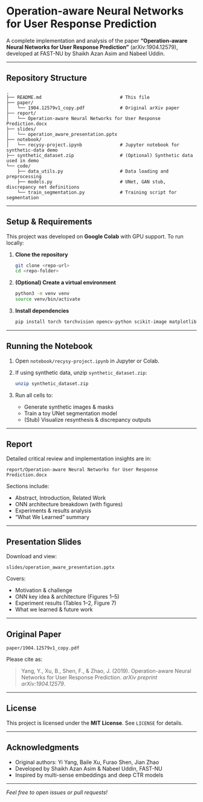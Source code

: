 # Operation-aware Neural Networks for User Response Prediction

A complete implementation and analysis of the paper **“Operation-aware Neural Networks for User Response Prediction”** (arXiv:1904.12579), developed at FAST-NU by Shaikh Azan Asim and Nabeel Uddin.

---

## Repository Structure

```
.
├── README.md                             # This file
├── paper/
│   └── 1904.12579v1_copy.pdf             # Original arXiv paper
├── report/
│   └── Operation-aware Neural Networks for User Response Prediction.docx
├── slides/
│   └── operation_aware_presentation.pptx
├── notebook/
│   └── recysy-project.ipynb              # Jupyter notebook for synthetic-data demo
├── synthetic_dataset.zip                 # (Optional) Synthetic data used in demo
└── code/
    ├── data_utils.py                     # Data loading and preprocessing
    ├── models.py                         # UNet, GAN stub, discrepancy net definitions
    └── train_segmentation.py             # Training script for segmentation
```

---

## Setup & Requirements

This project was developed on **Google Colab** with GPU support. To run locally:

1. **Clone the repository**

   ```bash
   git clone <repo-url>
   cd <repo-folder>
   ```

2. **(Optional) Create a virtual environment**

   ```bash
   python3 -m venv venv
   source venv/bin/activate
   ```

3. **Install dependencies**

   ```bash
   pip install torch torchvision opencv-python scikit-image matplotlib tqdm Pillow
   ```

---

## Running the Notebook

1. Open `notebook/recysy-project.ipynb` in Jupyter or Colab.
2. If using synthetic data, unzip `synthetic_dataset.zip`:

   ```bash
   unzip synthetic_dataset.zip
   ```
3. Run all cells to:

   * Generate synthetic images & masks
   * Train a toy UNet segmentation model
   * (Stub) Visualize resynthesis & discrepancy outputs

---

## Report

Detailed critical review and implementation insights are in:

```
report/Operation-aware Neural Networks for User Response Prediction.docx
```

Sections include:

* Abstract, Introduction, Related Work
* ONN architecture breakdown (with figures)
* Experiments & results analysis
* “What We Learned” summary

---

## Presentation Slides

Download and view:

```
slides/operation_aware_presentation.pptx
```

Covers:

* Motivation & challenge
* ONN key idea & architecture (Figures 1–5)
* Experiment results (Tables 1–2, Figure 7)
* What we learned & future work

---

## Original Paper

```
paper/1904.12579v1_copy.pdf
```

Please cite as:

> Yang, Y., Xu, B., Shen, F., & Zhao, J. (2019). Operation-aware Neural Networks for User Response Prediction. *arXiv preprint arXiv:1904.12579*.

---

## License

This project is licensed under the **MIT License**. See `LICENSE` for details.

---

## Acknowledgments

* Original authors: Yi Yang, Baile Xu, Furao Shen, Jian Zhao
* Developed by Shaikh Azan Asim & Nabeel Uddin, FAST-NU
* Inspired by multi-sense embeddings and deep CTR models

---

*Feel free to open issues or pull requests!*
